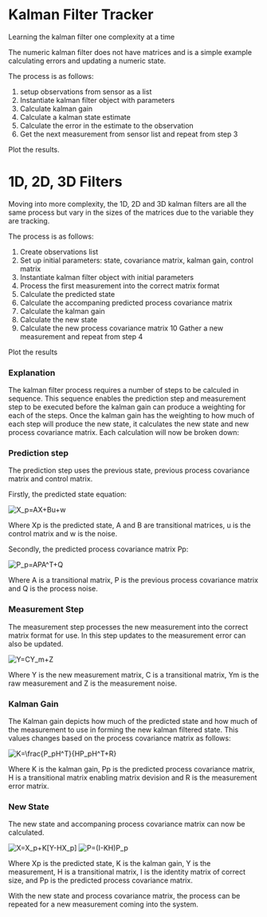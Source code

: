 # Kalman Filter Tracker #
Learning the kalman filter one complexity at a time

The numeric kalman filter does not have matrices and is a simple example calculating errors and updating a numeric state.

The process is as follows:

1) setup observations from sensor as a list
2) Instantiate kalman filter object with parameters
3) Calculate kalman gain
4) Calculate a kalman state estimate
5) Calculate the error in the estimate to the observation
6) Get the next measurement from sensor list and repeat from step 3

Plot the results.


1D, 2D, 3D Filters
====
Moving into more complexity, the 1D, 2D and 3D kalman filters are all the same process but vary in the sizes of the matrices due to the variable they are tracking.

The process is as follows:

1) Create observations list
2) Set up initial parameters: state, covariance matrix, kalman gain, control matrix
3) Instantiate kalman filter object with initial parameters
4) Process the first measurement into the correct matrix format
5) Calculate the predicted state
6) Calculate the accompaning predicted process covariance matrix
7) Calculate the kalman gain
8) Calculate the new state
9) Calculate the new process covariance matrix
10 Gather a new measurement and repeat from step 4

Plot the results


### Explanation

The kalman filter process requires a number of steps to be calculed in sequence. This sequence enables the prediction step and measurement step to be executed before the kalman gain can produce a weighting for each of the steps. Once the kalman gain has the weighting to how much of each step will produce the new state, it calculates the new state and new process covariance matrix. Each calculation will now be broken down:


### Prediction step

The prediction step uses the previous state, previous process covariance matrix and control matrix.

Firstly, the predicted state equation:

<img src="https://latex.codecogs.com/svg/latex?X_p=AX&plus;Bu&plus;w" title="X_p=AX+Bu+w" />

Where Xp is the predicted state, A and B are transitional matrices, u is the control matrix and w is the noise.

Secondly, the predicted process covariance matrix Pp:

<img src="https://latex.codecogs.com/svg.latex?P_p=APA^T&plus;Q" title="P_p=APA^T+Q" />

Where A is a transitional matrix, P is the previous process covariance matrix and Q is the process noise.


### Measurement Step

The measurement step processes the new measurement into the correct matrix format for use. In this step updates to the measurement error can also be updated.

<img src="https://latex.codecogs.com/svg.latex?Y=CY_m&plus;Z" title="Y=CY_m+Z" />

Where Y is the new measurement matrix, C is a transitional matrix, Ym is the raw measurement and Z is the measurement noise.


### Kalman Gain

The Kalman gain depicts how much of the predicted state and how much of the measurement to use in forming the new kalman filtered state. This values changes based on the process covariance matrix as follows:

<img src="https://latex.codecogs.com/svg.latex?K=\frac{P_pH^T}{HP_pH^T&plus;R}" title="K=\frac{P_pH^T}{HP_pH^T+R}" />

Where K is the kalman gain, Pp is the predicted process covariance matrix, H is a transitional matrix enabling matrix devision and R is the measurement error matrix.


### New State

The new state and accompaning process covariance matrix can now be calculated.

<img src="https://latex.codecogs.com/svg.latex?X=X_p&plus;K[Y-HX_p]" title="X=X_p+K[Y-HX_p]" />

<img src="https://latex.codecogs.com/svg.latex?P=(I-KH)P_p" title="P=(I-KH)P_p" />

Where Xp is the predicted state, K is the kalman gain, Y is the measurement, H is a transitional matrix, I is the identity matrix of correct size, and Pp is the predicted process covariance matrix.

With the new state and process covariance matrix, the process can be repeated for a new measurement coming into the system.





